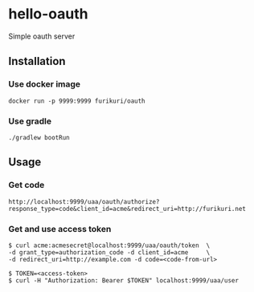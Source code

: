 # hello-oauth
Simple oauth server

## Installation

### Use docker image
```
docker run -p 9999:9999 furikuri/oauth
```

### Use gradle
```
./gradlew bootRun
```
##

## Usage

### Get code
```
http://localhost:9999/uaa/oauth/authorize?response_type=code&client_id=acme&redirect_uri=http://furikuri.net
```

### Get and use access token
```
$ curl acme:acmesecret@localhost:9999/uaa/oauth/token  \
-d grant_type=authorization_code -d client_id=acme     \
-d redirect_uri=http://example.com -d code=<code-from-url>

$ TOKEN=<access-token>
$ curl -H "Authorization: Bearer $TOKEN" localhost:9999/uaa/user
```
